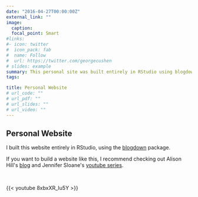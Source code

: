 ```yaml
---
date: "2016-04-27T00:00:00Z"
external_link: ""
image:
  caption: 
  focal_point: Smart
#links:
#- icon: twitter
#  icon_pack: fab
#  name: Follow
#  url: https://twitter.com/georgecushen
# slides: example
summary: This personal site was built entirely in RStudio using blogdown
tags:

title: Personal Website
# url_code: ""
# url_pdf: ""
# url_slides: ""
# url_video: ""
---
```


## Personal Website
I built this website entirely in RStudio, using the [blogdown](https://bookdown.org/yihui/blogdown/) package. </br>

If you want to build a website like this, I recommend checking out Alison Hill's [blog](https://www.apreshill.com/blog/2020-12-new-year-new-blogdown/) and Jennifer Sloane's [youtube series](https://www.youtube.com/watch?v=8xbxXR_Iu5Y). 

</br> 

{{< youtube 8xbxXR_Iu5Y >}}

